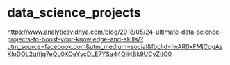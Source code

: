# data_science_projects

https://www.analyticsvidhya.com/blog/2018/05/24-ultimate-data-science-projects-to-boost-your-knowledge-and-skills/?utm_source=facebook.com&utm_medium=social&fbclid=IwAR0xFMjCqgAsKloDOL2qffjg7eQL0XOeYycDLE7YSa44Qji4Bk9UCyZtlO0

